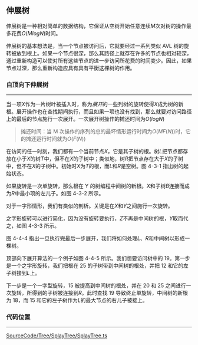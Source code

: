 <!-- @format -->

## 伸展树

伸展树是一种相对简单的数据结构，它保证从空树开始任意连续$M$次对树的操作最多花费$O(MlogN)$时间。

伸展树的基本想法是，当一个节点被访问后，它就要经过一系列类似 AVL 树的旋转被放到根上。如果一个节点很深，那么其路径上就存在许多的节点也相对较深，通过重新构造可以使对所有这些节点的进一步访问所花费的时间变少。因此，如果节点过深，那么重新构造应具有具有平衡这棵树的作用。

### 自顶向下伸展树

---

当一项$X$作为一片树叶被插入时，称为*展开*的一些列树的旋转使得$X$成为树的新根。展开操作也在查找期间执行，而且如果一项也没有找到，那么就要对访问路径上的最后的节点施行一次展开。一次展开树操作的摊还时间为$O(logN)$

> 摊还时间：当 M 次操作的序列的总的最坏情形运行时间为$O(MF(N))$时，它的摊还运行时间就为$O(F(N))$

在访问的任一时刻，我们都有一个当前节点$X$，它是其子树的根。树$L$把节点都存放在小于$X$的树$T$中，但不在$X$的子树中；类似地，树$R$把节点存在大于$X$的子树中，但不在$X$的子树中。初始时$X$为$T$的根，而$L$和$R$是空树。图 4-3-1 指出树的起始状态。

如果旋转是一次单旋转，那么根在 Y 的树编程中间树的新根。$X$和子树$B$连接而成为$R$中最小项的左儿子。如图 4-3-2 所示。

对于一字形情形，我们有类似的剖析。关键是在$X$和$Y$之间施行一次旋转。

之字形旋转可以进行简化，因为没有旋转要执行，$Z$不再是中间树的根，$Y$取而代之，如图 4-3-3 所示。

图 4-4-4 指出一旦执行完最后一步展开，我们将如何处理$L$、$R$和中间树以形成一棵树。

顶部向下展开算法的一个例子如图 4-4-5 所示。我们想要访问树中的 19。第一步是一个之字形旋转，我们把根在 25 的子树带到中间树的根处，并把 12 和它的左子树接到$L$上。

下一步是一个一字型旋转，15 被提高到中间树的根处，并在 20 和 25 之间进行一次旋转，所得到的子树被连接到$R$。此时查找 19 导致终止单旋转，中间树的新根为 18，而 15 和它的左子树作为$L$的最大节点的右儿子被接上。

### 代码位置

---

[SourceCode/Tree/SplayTree/SplayTree.ts](../../../SourceCode/Tree/SplayTree/SplayTree.ts)
